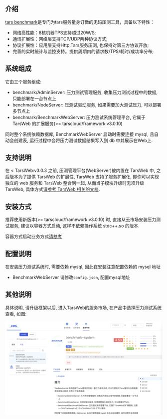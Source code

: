 
## 介绍

[tars benchmark](https://github.com/TarsCloud/TarsBenchmark)是专门为tars服务量身订做的无码压测工具，具备以下特性：

 - 网络高性能：8核机器TPS支持超过20W/S;
 - 通讯扩展性：网络层支持TCP/UDP两种协议方式;
 - 协议扩展性：应用层支持Http,Tars服务压测, 也保持对第三方协议开放;
 - 完善的实时统计与监控支持。提供周期内的请求数/TPS/耗时/成功率分布;

## 系统组成

它由三个服务组成:

- benchmark/AdminServer: 压力测试管理服务, 收集压力测试过程中的数据, 只能部署在一台节点上
- benchmark/NodeServer: 压测试驱动服务, 如果需要加大测试压力, 可以部署多节点上
- benchmark/BenchmarkWebServer: 压力测试系统管理平台, 它属于 TarsWeb 的扩展服务(>= tarscloud/framework:v3.0.10)

同时整个系统依赖数据库, BenchmarkWebServer 启动时需要连接 mysql, 且自动会创建表, 运行过程中会将压力测试数据结果写入到 db 中并展示在Web上.

## 支持说明

在 < TarsWeb:v3.0.3 之前, 压测管理平台(WebServer)被内置在 TarsWeb 中, 之后版本为了提供 TarsWeb 的扩展性, TarsWeb 支持了服务扩展化, 即你可以实现独立的 web 服务和 TarsWeb 整合到一起, 从而当子模块升级时无须升级 TarsWeb, 具体方式[请参考 TarsWeb 相关的文档](../base/plugins.md).

## 安装方式

推荐使用新版本(>= tarscloud/framework:v3.0.10) 时, 直接从云市场安装压力测试服务, 建议以容器方式启动, 这样不依赖操作系统 stdc++.so 的版本.

容器方式启动业务方式[请参考](../installation/service-docker.md)

## 配置说明

在安装压力测试系统时, 需要依赖 mysql, 因此在安装注意配置依赖的 mysql 地址

- BenchmarkWebServer 请修改`config.json`, 配置mysql地址

## 其他说明

具体说明, 请升级框架以后, 进入TarsWeb的服务市场, 在产品中选择压力测试系统查看, 如图:

![压力测试服务](../assets/market_benchmark.jpeg)
